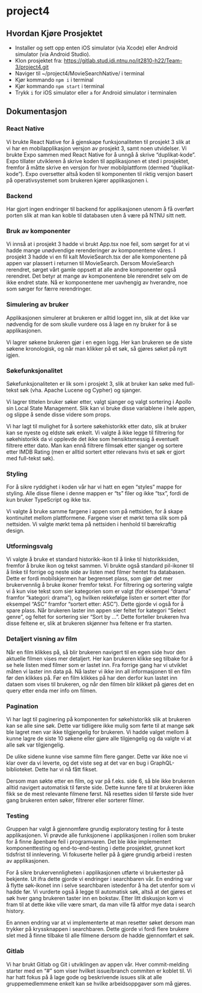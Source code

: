 # project4



## Hvordan Kjøre Prosjektet
- Installer og sett opp enten iOS simulator (via Xcode) eller Android simulator (via Android Studio). 
- Klon prosjektet fra: https://gitlab.stud.idi.ntnu.no/it2810-h22/Team-3/project4.git 
- Naviger til ~/project4/MovieSearchNative/ i terminal
- Kjør kommando `npm i` i terminal
- Kjør kommando `npm start` i terminal
- Trykk `i` for iOS simulator eller `a` for Android simulator i terminalen

## Dokumentasjon

### React Native
Vi brukte React Native for å gjenskape funksjonaliteten til prosjekt 3 slik at vi har en mobilapplikasjon versjon av prosjekt 3, samt noen utvidelser. Vi brukte Expo sammen med React Native for å unngå å skrive “duplikat-kode”. Expo tillater utvikleren å skrive koden til applikasjonen et sted i prosjektet, fremfor å måtte skrive en versjon for hver mobilplattform (dermed “duplikat-kode”). Expo oversetter altså koden til komponenten til riktig versjon basert på operativsystemet som brukeren kjører applikasjonen i.

### Backend
Har gjort ingen endringer til backend for applikasjonen utenom å få overført porten slik at man kan koble til databasen uten å være på NTNU sitt nett.

### Bruk av komponenter
Vi innså at i prosjekt 3 hadde vi brukt App.tsx noe feil, som sørget for at vi hadde mange unødvendige rerenderinger av komponentene våres. I prosjekt 3 hadde vi en fil kalt MovieSearch.tsx der alle komponentene på appen var plassert i returnen til MovieSearch. Dersom MovieSearch rerendret, sørget vårt gamle oppsett at alle andre komponenter også rerendret. Det betyr at mange av komponentene ble rerendret selv om de ikke endret state. Nå er komponentene mer uavhengig av hverandre, noe som sørger for færre rerendringer.

### Simulering av bruker
Applikasjonen simulerer at brukeren er alltid logget inn, slik at det ikke var nødvendig for de som skulle vurdere oss å lage en ny bruker for å se applikasjonen. 

Vi lagrer søkene brukeren gjør i en egen logg. Her kan brukeren se de siste søkene kronologisk, og når man klikker på et søk, så gjøres søket på nytt igjen. 

### Søkefunksjonalitet
Søkefunksjonaliteten er lik som i prosjekt 3, slik at bruker kan søke med full-tekst søk (vha. Apache Lucene og Cypher) og sjanger.

Vi lagrer tittelen bruker søker etter, valgt sjanger og valgt sortering i Apollo sin Local State Management. Slik kan vi bruke disse variablene i hele appen, og slippe å sende disse videre som props.

Vi har lagt til mulighet for å sortere søkehistorikk etter dato, slik at bruker kan se nyeste og eldste søk enkelt. Vi valgte å ikke legge til filtrering for søkehistorikk da vi opplevde det ikke som hensiktsmessig å eventuelt filtrere etter dato. Man kan ennå filtrere filmsøk etter sjanger og sortere etter IMDB Rating (men er alltid sortert etter relevans hvis et søk er gjort med full-tekst søk). 

### Styling
For å sikre ryddighet i koden vår har vi hatt en egen “styles” mappe for styling. Alle disse filene i denne mappen er “ts” filer og ikke “tsx”, fordi de kun bruker TypeScript og ikke tsx.

Vi valgte å bruke samme fargene i appen som på nettsiden, for å skape kontinuitet mellom plattformene. Fargene viser et mørkt tema slik som på nettsiden. Vi valgte mørkt tema på nettsiden i henhold til bærekraftig design. 

### Utformingsvalg
Vi valgte å bruke et standard historikk-ikon til å linke til historikksiden, fremfor å bruke ikon og tekst sammen. Vi brukte også standard pil-ikoner til å linke til forrige og neste side av listen med filmer hentet fra databasen. Dette er fordi mobilskjermen har begrenset plass, som gjør det mer brukervennlig å bruke ikoner fremfor tekst. For filtrering og sortering valgte vi å kun vise tekst som sier kategorien som er valgt (for eksempel “drama” framfor “kategori: drama”), og hvilken rekkefølge listen er sortert etter (for eksempel “ASC” framfor “sortert etter: ASC”). Dette gjorde vi også for å spare plass. Når brukeren laster inn appen sier feltet for kategori “Select genre”, og feltet for sortering sier “Sort by …”. Dette forteller brukeren hva disse feltene er, slik at brukeren skjønner hva feltene er fra starten.

### Detaljert visning av film 
Når en film klikkes på, så blir brukeren navigert til en egen side hvor den aktuelle filmen vises mer detaljert. Her kan brukeren klikke seg tilbake for å se hele listen med filmer som er lastet inn. Fra forrige gang har vi utviklet måten vi laster inn data på. Nå laster vi ikke inn all informasjonen til en film før den klikkes på. Før en film klikkes på har den derfor kun lastet inn dataen som vises til brukeren, og når den filmen blir klikket på gjøres det en query etter enda mer info om filmen. 

### Pagination
Vi har lagt til paginering på komponenten for søkehistorikk slik at brukeren kan se alle sine søk. Dette var tidligere ikke mulig som førte til at mange søk ble lagret men var ikke tilgjengelig for brukeren. Vi hadde valget mellom å kunne lagre de siste 10 søkene eller gjøre alle tilgjengelig og da valgte vi at alle søk var tilgjengelig. 

De ulike sidene kunne vise samme film flere ganger. Dette var ikke noe vi klar over da vi leverte, og det viste seg at det var en bug i GraphQL-biblioteket. Dette har vi nå fått fikset.

Dersom man søkte etter en film, og var på f.eks. side 6, så ble ikke brukeren alltid navigert automatisk til første side. Dette kunne føre til at brukeren ikke fikk se de mest relevante filmene først. Nå resettes siden til første side hver gang brukeren enten søker, filtrerer eller sorterer filmer.

### Testing
Gruppen har valgt å gjennomføre grundig exploratory testing for å teste applikasjonen. Vi prøvde alle funksjonene i applikasjonen i rollen som bruker for å finne åpenbare feil i programvaren. Det ble ikke implementert komponenttesting og end-to-end-testing i dette prosjektet, grunnet kort tidsfrist til innlevering. Vi fokuserte heller på å gjøre grundig arbeid i resten av applikasjonen.

For å sikre brukervennligheten i applikasjonen utførte vi brukertester på bekjente. Ut ifra dette gjorde vi endringer i searchbaren vår. En endring var å flytte søk-ikonet inn i selve searchbaren istedenfor å ha det utenfor som vi hadde før. Vi vurderte også å legge til automatisk søk, altså at det gjøres et søk hver gang brukeren taster inn en bokstav. Etter litt diskusjon kom vi fram til at dette ikke ville være smart, da man ville få altfor mye data i search history.

En annen endring var at vi implementerte at man resetter søket dersom man trykker på kryssknappen i searchbaren. Dette gjorde vi fordi flere brukere slet med å finne tilbake til alle filmene dersom de hadde gjennomført et søk.

### Gitlab
Vi har brukt Gitlab og Git i utviklingen av appen vår. Hver commit-melding starter med en “#” som viser hvilket issue/branch commiten er koblet til. Vi har hatt fokus på å lage gode og beskrivende issues slik at alle gruppemedlemmene enkelt kan se hvilke arbeidsoppgaver som må gjøres.

